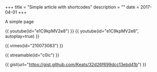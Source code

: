 +++
title = "Simple article with shortcodes"
description = ""
date = 2017-04-01
+++

A simple page

{{ youtube(id="e1C9kpMV2e8") }}
{{ youtube(id="e1C9kpMV2e8", autoplay=true) }}

{{ vimeo(id="210073083") }}

{{ streamable(id="c0ic") }}

{{ gist(url="https://gist.github.com/Keats/32d26f699dcc13ebd41b") }}
